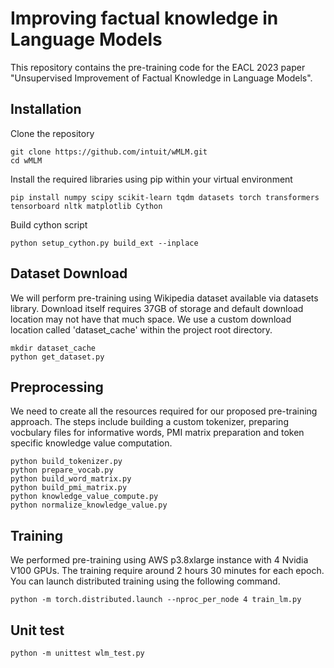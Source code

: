 # Improving factual knowledge in Language Models

This repository contains the pre-training code for the EACL 2023 paper "Unsupervised Improvement of Factual Knowledge in Language Models". 

## Installation

Clone the repository
```
git clone https://github.com/intuit/wMLM.git
cd wMLM
```

Install the required libraries using pip within your virtual environment

```
pip install numpy scipy scikit-learn tqdm datasets torch transformers tensorboard nltk matplotlib Cython
```

Build cython script
```
python setup_cython.py build_ext --inplace
```

## Dataset Download
We will perform pre-training using Wikipedia dataset available via datasets library. Download itself requires 37GB of storage and default download location may not have that much space. We use a custom download location called 'dataset_cache' within the project root directory.

```
mkdir dataset_cache
python get_dataset.py
```

## Preprocessing
We need to create all the resources required for our proposed pre-training approach. The steps include building a custom tokenizer, preparing vocbulary files for informative words, PMI matrix preparation and token specific knowledge value computation.

```
python build_tokenizer.py
python prepare_vocab.py
python build_word_matrix.py
python build_pmi_matrix.py	
python knowledge_value_compute.py
python normalize_knowledge_value.py
```

## Training 

We performed pre-training using AWS p3.8xlarge instance with 4 Nvidia V100 GPUs. The training require around 2 hours 30 minutes for each epoch. You can launch distributed training using the following command.

```
python -m torch.distributed.launch --nproc_per_node 4 train_lm.py
```

## Unit test

```
python -m unittest wlm_test.py
```
